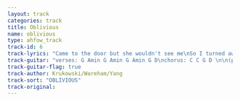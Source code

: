 ```yaml
---
layout: track
categories: track
title: Oblivious
name: oblivious
type: ahfow_track
track-id: 6
track-lyrics: "Came to the door but she wouldn't see me\nSo I turned away to leave\nShe leaned out the window and said &quot;Where ya goin?&quot;\nNow I have no time to grieve\n\nAnd as I pushed my foot to the pedal\nI was driving much too fast\nRain comin down and I couldn't see much\nNow I have no time to grieve\n\nNow you're right all the time\nAnd I'm just oblivious\nI'd rather stay in bed with you\nTill it's time to get a drink"
track-guitar: "verses: G Amin G Amin G Amin G D\nchorus: C C G D \n\n(provided by brad)"
track-guitar-flag: true
track-author: Krukowski/Wareham/Yang
track-sort: "OBLIVIOUS"
track-original: 
---
```

